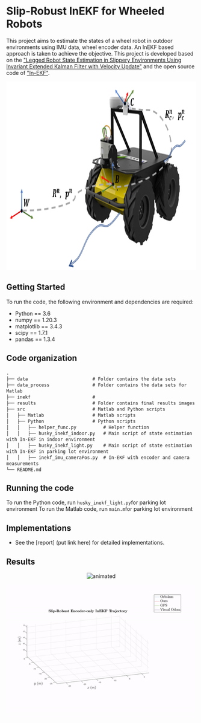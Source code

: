 # Slip-Robust InEKF for Wheeled Robots

This project aims to estimate the states of a wheel robot in outdoor environments using IMU data, wheel encoder data. An InEKF based approach is taken to achieve the objective. This project is developed based on the ["Legged Robot State Estimation in Slippery Environments Using Invariant Extended Kalman Filter with Velocity Update"](https://arxiv.org/abs/2104.04238) and the open source code of ["In-EKF"](https://github.com/RossHartley/invariant-ekf).

<p align="center">
  <img width="800" height="500" src="results/husky_inekf.png">
</p>


## Getting Started
To run the code, the following environment and dependencies are required: 
- Python == 3.6
- numpy == 1.20.3
- matplotlib == 3.4.3
- scipy == 1.7.1
- pandas == 1.3.4

## Code organization
    .
    ├── data                        # Folder contains the data sets
    ├── data_process                # Folder contains the data sets for Matlab
    ├── inekf                       # 
    ├── results                     # Folder contains final results images
    ├── src                         # Matlab and Python scripts
    │   ├── Matlab                  # Matlab scripts
    │   ├── Python                  # Python scripts
    │   │   ├── helper_func.py          # Helper function
    │   │   ├── husky_inekf_indoor.py   # Main script of state estimation with In-EKF in indoor environment
    │   │   ├── husky_inekf_light.py    # Main script of state estimation with In-EKF in parking lot environment
    │   │   ├── inekf_imu_cameraPos.py	# In-EKF with encoder and camera measurements
    └── README.md

## Running the code
To run the Python code, run `husky_inekf_light.py`for parking lot environment
To run the Matlab code, run `main.m`for parking lot environment
<!-- or `husky_inekf_indoor.py` for indoor environment. -->


## Implementations

* See the [report] (put link here) for detailed implementations.

## Results


<p align="center">
  <img src="results/Video_comp.gif" alt="animated" />
</p>



<p align="center">
  <img src="results/Encoder_only_comparison.gif" alt="animated" />
</p>


<!-- <iframe src="https://umich-my.sharepoint.com/personal/teochiro_umich_edu/_layouts/15/Doc.aspx?sourcedoc={b58d029a-1b85-45da-8555-0aa1cb9df0c2}&amp;action=embedview&amp;wdAr=1.7777777777777777" width="476px" height="288px" frameborder="0">This is an embedded <a target="_blank" href="https://office.com">Microsoft Office</a> presentation, powered by <a target="_blank" href="https://office.com/webapps">Office</a>.</iframe> -->
<!-- <p align="center">
  <img width="800" height="500" src="result/path1.png">
</p>
<p align="center">
  <img width="800" height="500" src="result/gif1.gif">
</p>
<p align="center">
  <img width="800" height="500" src="result/path1_3d.png">
</p>
Results for data set 2 (Downtown):
<p align="center">
  <img width="800" height="500" src="result/path2.png">
</p>
<p align="center">
  <img width="800" height="500" src="result/gif2.gif">
</p>
<p align="center">
  <img width="800" height="500" src="result/path2_3d.png">
</p>
Results for data set 3 (Rural Area):
<p align="center">
  <img width="800" height="500" src="result/path3.png">
</p>
<p align="center">
  <img width="800" height="500" src="result/gif3.gif">
</p>
<p align="center">
  <img width="800" height="500" src="result/path3_3d.png">
</p> -->


